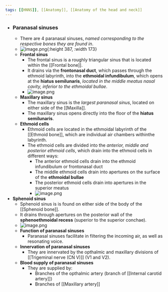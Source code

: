 ```yaml
---
tags: [[HNNS]], [[Anatomy]], [[Anatomy of the head and neck]] 
---
```


- ### Paranasal sinuses
	- There are 4 paranasal sinuses, *named corresponding to the respective bones they are found in*.
	- ![image.png](../assets/image_1673147094267_0.png){:height 387, :width 173}
	- **Frontal sinus**
		- The frontal sinus is a roughly triangular sinus that is located within the [[Frontal bone]].
		- It drains via the **frontonasal duct**, which passes through the ethmoid labyrinth, into the **ethmoidal infundibulum**, which opens at the **hiatus semilunaris**, *located in the middle meatus nasal cavity, inferior to the ethmoidal bullae*.
		- ![image.png](../assets/image_1673146991115_0.png)
	- **Maxillary sinus**
		- The maxillary sinus is the *largest paranasal sinus*, located on either side of the [[Maxilla]].
		- The maxillary sinus opens directly into the floor of the **hiatus semilunaris**.
	- **Ethmoid cells**
		- Ethmoid cells are located in the ethmoidal labyrinth of the [[Ethmoid bone]], which are individual air chambers withinthe labyrinth.
		- The ethmoid cells are divided into the *anterior, middle and posterior ethmoid cells*, which drain into the ethmoid cells in different ways:
			- The anterior ethmoid cells drain into the ethmoid infundibulum or frontonasal duct
			- The middle ethmoid cells drain into apertures on the surface of the **ethmoidal bullae**
			- The posterior ethmoid cells drain into apertures in the superior meatus
			- ![image.png](../assets/image_1673147032763_0.png)
- **Sphenoid sinus**
	- Sphenoid sinus is is found on either side of the body of the [[Sphenoid bone]].
	- It drains through apertures on the posterior wall of the **sphenoethmoidal recess** (superior to the superior conchae).
	- ![image.png](../assets/image_1673147048112_0.png)
	- **Function of paranasal sinuses**
		- Paranasal sinuses facilitate in filtering the incoming air, as well as resonating voice.
	- **Innervation of paranasal sinuses**
		- They are innervated by the opthalmic and maxillary divisions of [[Trigeminal nerve (CN V)]] (V1 and V2).
	- **Blood supply of paranasal sinuses**
		- They are supplied by:
			- Branches of the opthalmic artery (branch of [[Internal carotid artery]])
			- Branches of [[Maxillary artery]]